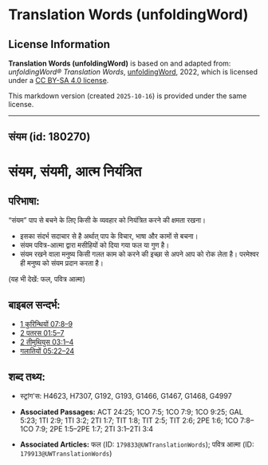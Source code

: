 # Translation Words (unfoldingWord)

## License Information

**Translation Words (unfoldingWord)** is based on and adapted from: _unfoldingWord® Translation Words_, [unfoldingWord](https://unfoldingword.org/utw), 2022, which is licensed under a [CC BY-SA 4.0 license](https://creativecommons.org/licenses/by-sa/4.0/legalcode.en).

This markdown version (created `2025-10-16`) is provided under the same license.



--------------------------------

## संयम (id: 180270)

संयम, संयमी, आत्म नियंत्रित
===========================

परिभाषा:
--------

“संयम” पाप से बचने के लिए किसी के व्यवहार को नियंत्रित करने की क्षमता रखना।

* इसका संदर्भ सदाचार से है अर्थात् पाप के विचार, भाषा और कामों से बचना।
* संयम पवित्र\-आत्मा द्वारा मसीहियों को दिया गया फल या गुण है।
* संयम रखने वाला मनुष्य किसी गलत काम को करने की इच्छा से अपने आप को रोक लेता है। परमेश्वर ही मनुष्य को संयम प्रदान करता है।

(यह भी देखें: फल, पवित्र आत्मा)

बाइबल सन्दर्भ:
--------------

* [1 कुरिन्थियों 07:8–9](https://ref.ly/1Cor0:0)
* [2 पतरस 01:5–7](https://ref.ly/2Pet0:0)
* [2 तीमुथियुस 03:1–4](https://ref.ly/2Tim0:0)
* [गलातियों 05:22–24](https://ref.ly/Gal5:22-Gal5:24)

शब्द तथ्य:
----------

* स्ट्रांग'स: H4623, H7307, G192, G193, G1466, G1467, G1468, G4997

* **Associated Passages:** ACT 24:25; 1CO 7:5; 1CO 7:9; 1CO 9:25; GAL 5:23; 1TI 2:9; 1TI 3:2; 2TI 1:7; TIT 1:8; TIT 2:5; TIT 2:6; 2PE 1:6; 1CO 7:8–1CO 7:9; 2PE 1:5–2PE 1:7; 2TI 3:1–2TI 3:4
* **Associated Articles:** फल (ID: `179833@UWTranslationWords`); पवित्र आत्मा (ID: `179913@UWTranslationWords`)

